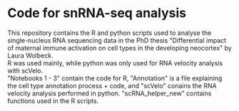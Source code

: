 # Code for snRNA-seq analysis
This repository contains the R and python scripts used to analyse the single-nucleus RNA sequencing data in the PhD thesis "Differential impact of maternal immune activation on cell types in the developing neocortex" by Laura Wolbeck. \
R was used mainly, while python was only used for RNA velocity analysis with scVelo. \
"Notebooks 1 - 3" contain the code for R, "Annotation" is a file explaining the cell type annotation process + code, and "scVelo" conains the RNA velocity analysis performed in python. "scRNA_helper_new" contains functions used in the R scripts.
